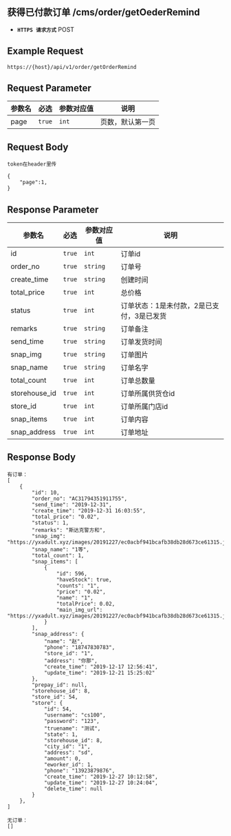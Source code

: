 ## 获得已付款订单 /cms/order/getOederRemind
- **`HTTPS 请求方式`** POST

## Example Request
```
https://{host}/api/v1/order/getOrderRemind
```

## Request Parameter

| 参数名        | 必选   | 参数对应值  | 说明                            |    
| ------------ | ------ | ---------- | --------------------------------|
| page         | `true` | `int`      | 页数，默认第一页                 |


## Request Body

```
token在header里传

{
    "page":1,
}

```



## Response Parameter

| 参数名              | 必选   | 参数对应值 | 说明                                     |
| ------------------- | ------ | ---------- | ---------------------------------      |
| id                  | `true` | `int`      | 订单id                            		 |
| order_no            | `true` | `string`   | 订单号                            		 |
| create_time         | `true` | `string`   | 创建时间                          		 |
| total_price         | `true` | `int`      | 总价格                            		 |
| status              | `true` | `int`      | 订单状态：1是未付款，2是已支付，3是已发货  |
| remarks             | `true` | `string`   | 订单备注                                |
| send_time           | `true` | `string`   | 订单发货时间                            |
| snap_img            | `true` | `string`   | 订单图片                           	 |
| snap_name           | `true` | `string`   | 订单名字                           	 |
| total_count         | `true` | `int`      | 订单总数量                         	 |
| storehouse_id       | `true` | `int`      | 订单所属供货仓id                   	 	 |
| store_id            | `true` | `int`      | 订单所属门店id                     		 |
| snap_items          | `true` | `int`      | 订单内容                                |
| snap_address        | `true` | `int`      | 订单地址                                |


## Response Body

```
有订单：
[
    {
        "id": 10,
        "order_no": "AC31794351911755",
        "send_time": "2019-12-31",
        "create_time": "2019-12-31 16:03:55",
        "total_price": "0.02",
        "status": 1,
        "remarks": "斯达克警方和",
        "snap_img": "https://yxadult.xyz/images/20191227/ec0acbf941bcafb38db28d673ce61315.jpg",
        "snap_name": "1等",
        "total_count": 1,
        "snap_items": [
            {
                "id": 596,
                "haveStock": true,
                "counts": "1",
                "price": "0.02",
                "name": "1",
                "totalPrice": 0.02,
                "main_img_url": "https://yxadult.xyz/images/20191227/ec0acbf941bcafb38db28d673ce61315.jpg"
            }
        ],
        "snap_address": {
            "name": "赵",
            "phone": "18747830783",
            "store_id": "1",
            "address": "你那",
            "create_time": "2019-12-17 12:56:41",
            "update_time": "2019-12-21 15:25:02"
        },
        "prepay_id": null,
        "storehouse_id": 8,
        "store_id": 54,
        "store": {
            "id": 54,
            "username": "cs100",
            "password": "123",
            "truename": "测试",
            "state": 1,
            "storehouse_id": 8,
            "city_id": "1",
            "address": "sd",
            "amount": 0,
            "eworker_id": 1,
            "phone": "13923879876",
            "create_time": "2019-12-27 10:12:58",
            "update_time": "2019-12-27 10:24:04",
            "delete_time": null
        }
    },
]

无订单：
[]

```


